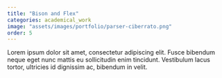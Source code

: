 ```yaml
---
title: "Bison and Flex"
categories: academical_work
image: "assets/images/portfolio/parser-ciberrato.png"
order: 5
---
```


Lorem ipsum dolor sit amet, consectetur adipiscing elit. Fusce bibendum neque eget nunc mattis eu sollicitudin enim tincidunt. Vestibulum lacus tortor, ultricies id dignissim ac, bibendum in velit.